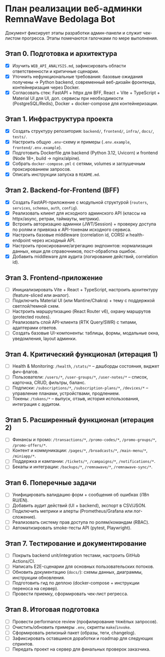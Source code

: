 # План реализации веб-админки RemnaWave Bedolaga Bot

Документ фиксирует этапы разработки админ-панели и служит чек-листом прогресса. Этапы помечаются галочками по мере выполнения.

## Этап 0. Подготовка и архитектура
- [x] Изучить `WEB_API_ANALYSIS.md`, зафиксировать области ответственности и критичные сценарии.
- [x] Уточнить нефункциональные требования: базовые ожидания получены → Python backend, современный веб-дизайн фронтенда, контейнеризация через Docker.
- [x] Согласовать стек: FastAPI + httpx для BFF, React + Vite + TypeScript + Material UI для UI, доп. сервисы при необходимости (PostgreSQL/Redis), Docker + docker-compose для контейнеризации.

## Этап 1. Инфраструктура проекта
- [x] Создать структуру репозитория: `backend/`, `frontend/`, `infra/`, `docs/`, `tests/`.
- [x] Настроить общую `.env`-схему и примеры (`.env.example`, `frontend/.env.example`).
- [x] Подготовить Dockerfile для backend (Python 3.12, Uvicorn) и frontend (Node 18+, build → nginx/alpine).
- [x] Собрать `docker-compose.yml` с сетями, volumes и заглушечным проксированием запросов.
- [x] Описать инструкции запуска в `README.md`.

## Этап 2. Backend-for-Frontend (BFF)
- [x] Создать FastAPI-приложение с модульной структурой (`routers`, `services`, `schemas`, `auth`, `config`).
- [x] Реализовать клиент для исходного админского API (классы на httpx/async, ретраи, таймауты, метрики).
- [x] Встроить авторизацию админки (JWT/Session) + проверку доступа по ролям и привязка к API-токенам исходного сервиса.
- [x] Настроить базовые middleware (correlation id, CORS) и health-endpoint через исходный API.
- [x] Настроить проксирование/агрегацию эндпоинтов: нормализация данных, кеши для справочников, пост-обработка ошибок.
- [x] Добавить middleware для аудита (логирование действий, correlation id).

## Этап 3. Frontend-приложение
- [ ] Инициализировать Vite + React + TypeScript, настроить архитектуру (feature-sliced или аналог).
- [ ] Подключить Material UI (или Mantine/Chakra) + тему с поддержкой светлой/темной схем.
- [ ] Настроить маршрутизацию (React Router v6), охрану маршрутов (protected routes).
- [ ] Реализовать слой API-клиента (RTK Query/SWR) с типами, адаптерами ответов.
- [ ] Создать базовые UI-компоненты: таблицы, формы, модальные окна, уведомления, layout админки.

## Этап 4. Критический функционал (итерация 1)
- [ ] Health & Monitoring: `/health`, `/stats/*` – дашборды состояния, виджет фич-флагов.
- [ ] Пользователи: `/users/*`, `/user-groups/*`, `/user-notes/*` – список, карточка, CRUD, фильтры, баланс.
- [ ] Подписки: `/subscriptions/*`, `/subscription-plans/*`, `/devices/*` – управление планами, устройствами, продлением.
- [ ] Токены: `/tokens/*` – выпуск, отзыв, история использования, интеграция с аудитом.

## Этап 5. Расширенный функционал (итерация 2)
- [ ] Финансы и промо: `/transactions/*`, `/promo-codes/*`, `/promo-groups/*`, `/promo-offers/*`.
- [ ] Контент и коммуникации: `/pages/*`, `/broadcasts/*`, `/main-menu/*`, `/miniapp/*`.
- [ ] Поддержка и кампании: `/tickets/*`, `/campaigns/*`, `/notifications/*`.
- [ ] Бекапы и интеграции: `/backups/*`, `/remnawave/*`, `/remnawave-sync/*`.

## Этап 6. Поперечные задачи
- [ ] Унифицировать валидацию форм + сообщения об ошибках (i18n RU/EN).
- [ ] Добавить аудит действий (UI + backend), экспорт в CSV/JSON.
- [ ] Подключить метрики и алерты (Prometheus/Grafana или лог-сложение).
- [ ] Реализовать систему прав доступа по ролям/командам (RBAC).
- [ ] Автоматизировать smoke-тесты API (pytest, Playwright).

## Этап 7. Тестирование и документирование
- [ ] Покрыть backend unit/integration тестами, настроить GitHub Actions/CI.
- [ ] Написать E2E-сценарии для основных пользовательских потоков.
- [ ] Обновить документацию (`docs/`): схемы данных, диаграммы, инструкции обновления.
- [ ] Подготовить гид по деплою (docker-compose + инструкции переноса на сервер).
- [ ] Провести приемку, сформировать чек-лист регресса.

## Этап 8. Итоговая подготовка
- [ ] Провести performance review (профилирование тяжёлых запросов).
- [ ] Очистить/обновить примеры `.env`, скрипты `make`/`invoke`.
- [ ] Сформировать релизный пакет (образы, теги, changelog).
- [ ] Зафиксировать оставшиеся доработки и roadmap для следующих спринтов.
- [ ] Передать проект на сервер для финальных проверок заказчика.
